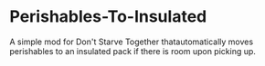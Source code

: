 # Perishables-To-Insulated
A simple mod for Don't Starve Together thatautomatically moves perishables to an insulated pack if there is room upon picking up.
